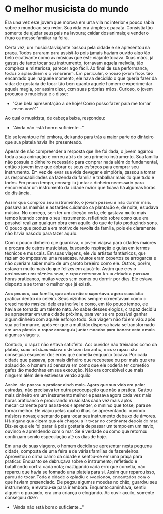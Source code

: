# O melhor musicista do mundo

Era uma vez este jovem que morava em uma vila no interior e pouco sabia sobre
o mundo ao seu redor. Sua vida era simples e pacata. Consistia tão somente de
ajudar seus pais na lavoura; cuidar dos animais; e vender o fruto da messe
familiar na feira.

Certa vez, um musicista viajante passou pela cidade e se apresentou na praça.
Todos pararam para assistí-lo pois jamais haviam ouvido algo tão belo e
cativante como as músicas que este viajante tocava. Suas mãos, já gastas de
tanto tocar seu instrumento, tornavam aquela melodia, tão complexa e misteriosa,
parecer algo fácil. Ao final de sua performance, todos o aplaudiram e o
veneraram. Em particular, o nosso jovem ficou tão encantado que, naquele
momento, ele havia decidido o que queria fazer da vida: ele gostaria de
tocar tão bem quanto aquele homem e experimentar aquela magia, por assim dizer,
com suas próprias mãos. Curioso, o jovem procurou o musicista e o disse:

- "Que bela apresentação a de hoje! Como posso fazer para me tornar como você?"

Ao qual o musicista, de cabeça baixa, respondeu:

- "Ainda não está bom o suficiente..."

Ele se levantou e foi embora, deixando para trás a maior parte do dinheiro que
sua plateia havia lhe presenteado.

Apesar de não compreender a resposta que lhe foi dada, o jovem agarrou toda
a sua animação e correu atrás do seu primeiro instrumento. Sua família não
possuia o dinheiro necessário para comprar nada além do fundamental, então o
jovem teve que dobrar os seus esforços para comprar seu instrumento. Em vez
de levar sua vida devagar e simplória, passou a tomar as responsabilidades
da fazenda da família e trabalhar mais do que tudo e todos. Em pouco tempo,
conseguiu juntar o dinheiro necessário para encomendar um instrumento da cidade
maior que ficava há algumas horas de distância.

Assim que comprou seu instrumento, o jovem passou a não dormir mais: passava as
manhãs e as tardes cuidando da plantação e, de noite, estudava música. No
começo, sem ter um direção certa, ele gastava muito mais tempo lutando contra o
seu instrumento, refletindo sobre como que era possível realizar qualquer obra
com aquilo, do que de fato produzindo sons. O pouco que produzia era motivo de
revolta da família, pois ele claramente não havia nascido para fazer aquilo.

Com o pouco dinheiro que guardava, o jovem viajava para cidades maiores a
procura de outros musicistas, buscando inspiração e guias em termos técnicos
e musicais. Em suas viagens, ele viu artistas fantásticos, que faziam do
impossível uma realidade. Muitos eram cobertos de arrogância e não queriam
saber muito de um garoto brejeiro como ele. Outros, porém, estavam muito mais
do que felizes em ajudá-lo. Assim que eles o ensinavam uma técnica nova, o rapaz
retornava à sua cidade e passava horas praticando, muitas vezes sem comer ou
dormir por dias. Ele estava disposto a se tornar o melhor que já existiu.

Aos poucos, sua família, que antes não o suportava, agora o assistia praticar
dentro do celeiro. Seus vizinhos sempre comentavam como o crescimento musical
dele era incrível e como, em tão pouco tempo, ele havia se tornado um talento
nato. Ao saber desses elogios, o rapaz decidiu se apresentar em uma cidade
próxima, para ver se era possível ganhar algum dinheiro com aquele esforço todo.
Sua viagem não foi em vão: após sua performance, após ver que a multidão
dispersa havia se transformado em uma plateia, o rapaz conseguiu juntar moedas
para bancar esta e mais algumas viagens.

Contudo, o rapaz não estava satisfeito. Aos ouvidos não treinados como da
plateia, suas músicas estavam de bom tamanho, mas o rapaz não conseguia
esquecer dos erros que cometia enquanto tocava. Por cada cidade que passava, por
mais dinheiro que recebesse ou por mais que era aplaudido, o homem só pensava em
como que ele poderia ter cometido gafes tão medonhas em sua execução. Não era
concebível que mais ninguém além dele estivesse vendo aquilo.

Assim, ele passou a praticar ainda mais. Agora que sua vida era pelas estradas,
não precisava ter outra preocupação que não a prática. Gastou mais dinheiro
em um instrumento melhor e passava agora cada vez mais horas praticando e
procurando musicistas cada vez mais aptos mecanicamente para assistí-los e
aprender, o mínimo que fosse, para se tornar melhor. Ele viajou pelas quatro
ilhas, se apresentando; ouvindo músicas novas; e sentando para tocar seu
instrumento debaixo de árvores. Há alguns que dizem que ele chegou a ir tocar
no continente depois do mar. Diz-se que ele foi parar lá pois gostaria de passar
um tempo em um navio, ouvindo e aprendendo com o mar. Se é verdade ou como
que retornou continuam sendo especulação até os dias de hoje.

Em uma de suas viagens, o homem decidiu se apresentar nesta pequena cidade,
composta de uma feira e de várias famílias de fazendeiros. Aproveitou o clima
calmo da cidade e sentou-se em uma praça para praticar. Enquanto se debruçava
sobre o instrumento; refletindo e batalhando contra cada nota; mastigando
cada erro que cometia, não reparou que havia se formado uma plateia para si.
Assim que reparou isso, parou de tocar. Toda a cidade o apladiu e ovacionou,
encantados com o que haviam presenciado. Ele pegou algumas moedas no chão;
guardou seu instrumento; e levatou-se para ir embora. Enquanto caminhava, sentiu
alguém o puxando, era uma criança o elogiando. Ao ouvir aquilo, somente
conseguiu dizer:

- "Ainda não está bom o suficiente..."
